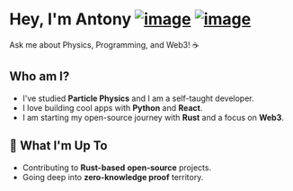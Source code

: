 # Hey, I'm Antony [![image](https://github.com/user-attachments/assets/34a76df4-7206-46ed-bfae-ef8598efd03b)](https://linkedin.com/in/akotsampaseris) [![image](https://github.com/user-attachments/assets/ad2184a3-46cb-436e-92dd-782ac827ae07)](https://instagram.com/negativeentropy_)

Ask me about Physics, Programming, and Web3! ☕

## Who am I?
- I've studied **Particle Physics** and I am a self-taught developer.
- I love building cool apps with **Python** and **React**.
- I am starting my open-source journey with **Rust** and a focus on **Web3**. 

## 🚀 What I'm Up To
- Contributing to **Rust-based** **open-source** projects.
- Going deep into **zero-knowledge proof** territory.
